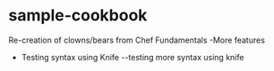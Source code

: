 # sample-cookbook

Re-creation of clowns/bears from Chef Fundamentals
-More features
- Testing syntax using Knife
--testing more syntax using knife
